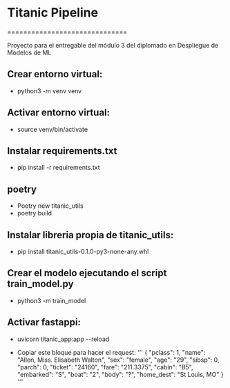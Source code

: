 # Titanic Pipeline
==============================

Proyecto para el entregable del módulo 3 del diplomado en Despliegue de Modelos de ML

## Crear entorno virtual: 
* python3 -m venv venv 

## Activar entorno virtual: 
* source venv/bin/activate 

## Instalar requirements.txt 
* pip install -r requirements.txt 

## poetry 
* Poetry new titanic_utils 
* poetry build  

## Instalar libreria propia de titanic_utils:  
* pip install titanic_utils-0.1.0-py3-none-any.whl

## Crear el modelo ejecutando el script train_model.py 
* python3 -m train_model 

## Activar fastappi: 
* uvicorn titanic_app:app  --reload

* Copiar este bloque para hacer el request: 
''' 
{
    "pclass": 1,
    "name": "Allen, Miss. Elisabeth Walton",
    "sex": "female",
    "age": "29",
    "sibsp": 0,
    "parch": 0,
    "ticket": "24160",
    "fare": "211.3375",
    "cabin": "B5",
    "embarked": "S",
    "boat": "2",
    "body": "?",
    "home_dest": "St Louis, MO"
}
''' 